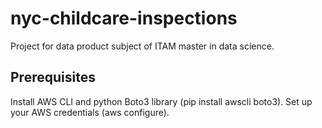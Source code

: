 # nyc-childcare-inspections
Project for data product subject of ITAM master in data science.

## Prerequisites
Install AWS CLI and python Boto3 library (pip install awscli boto3).
Set up your AWS credentials (aws configure).
